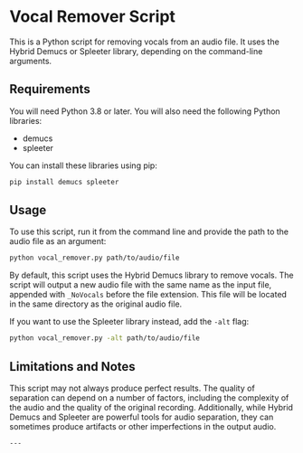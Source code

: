 # Vocal Remover Script

This is a Python script for removing vocals from an audio file. It uses the Hybrid Demucs or Spleeter library, depending on the command-line arguments.

## Requirements

You will need Python 3.8 or later. You will also need the following Python libraries:

- demucs
- spleeter

You can install these libraries using pip:

```bash
pip install demucs spleeter
```

## Usage

To use this script, run it from the command line and provide the path to the audio file as an argument:

```bash
python vocal_remover.py path/to/audio/file
```

By default, this script uses the Hybrid Demucs library to remove vocals. The script will output a new audio file with the same name as the input file, appended with `_NoVocals` before the file extension. This file will be located in the same directory as the original audio file.

If you want to use the Spleeter library instead, add the `-alt` flag:

```bash
python vocal_remover.py -alt path/to/audio/file
```

## Limitations and Notes

This script may not always produce perfect results. The quality of separation can depend on a number of factors, including the complexity of the audio and the quality of the original recording. Additionally, while Hybrid Demucs and Spleeter are powerful tools for audio separation, they can sometimes produce artifacts or other imperfections in the output audio.
```
---
